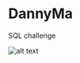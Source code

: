 # DannyMa
SQL challenge

![alt text](https://8weeksqlchallenge.com/images/case-study-designs/1.png)
